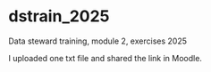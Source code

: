 # dstrain_2025
Data steward training, module 2, exercises 2025

I uploaded one txt file and shared the link in Moodle.
